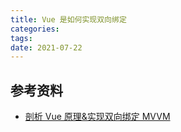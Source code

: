 ```yaml
---
title: Vue 是如何实现双向绑定
categories:
tags:
date: 2021-07-22
---
```


<!-- more -->

## 参考资料

- [剖析 Vue 原理&实现双向绑定 MVVM](https://segmentfault.com/a/1190000006599500)
